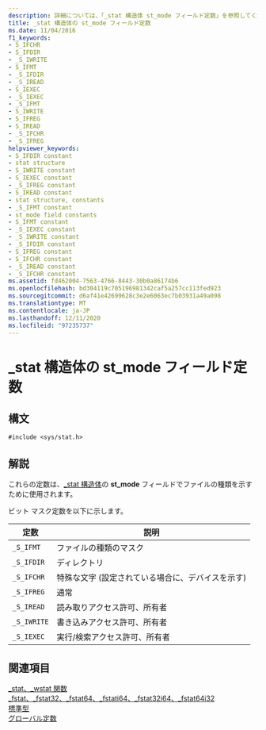 ```yaml
---
description: 詳細については、「_stat 構造体 st_mode フィールド定数」を参照してください。
title: _stat 構造体の st_mode フィールド定数
ms.date: 11/04/2016
f1_keywords:
- S_IFCHR
- S_IFDIR
- _S_IWRITE
- S_IFMT
- _S_IFDIR
- _S_IREAD
- S_IEXEC
- _S_IEXEC
- _S_IFMT
- S_IWRITE
- S_IFREG
- S_IREAD
- _S_IFCHR
- _S_IFREG
helpviewer_keywords:
- S_IFDIR constant
- stat structure
- S_IWRITE constant
- S_IEXEC constant
- _S_IFREG constant
- S_IREAD constant
- stat structure, constants
- _S_IFMT constant
- st_mode field constants
- S_IFMT constant
- _S_IEXEC constant
- _S_IWRITE constant
- _S_IFDIR constant
- S_IFREG constant
- S_IFCHR constant
- _S_IREAD constant
- _S_IFCHR constant
ms.assetid: fd462004-7563-4766-8443-30b0a86174b6
ms.openlocfilehash: bd304119c705196981342caf5a257cc113fed923
ms.sourcegitcommit: d6af41e42699628c3e2e6063ec7b03931a49a098
ms.translationtype: MT
ms.contentlocale: ja-JP
ms.lasthandoff: 12/11/2020
ms.locfileid: "97235737"
---
```

# <a name="_stat-structure-st_mode-field-constants"></a>_stat 構造体の st_mode フィールド定数

## <a name="syntax"></a>構文

```
#include <sys/stat.h>
```

## <a name="remarks"></a>解説

これらの定数は、[_stat 構造体](../c-runtime-library/standard-types.md)の **st_mode** フィールドでファイルの種類を示すために使用されます。

ビット マスク定数を以下に示します。

|定数|説明|
|--------------|-------------|
|`_S_IFMT`|ファイルの種類のマスク|
|`_S_IFDIR`|ディレクトリ|
|`_S_IFCHR`|特殊な文字 (設定されている場合に、デバイスを示す)|
|`_S_IFREG`|通常|
|`_S_IREAD`|読み取りアクセス許可、所有者|
|`_S_IWRITE`|書き込みアクセス許可、所有者|
|`_S_IEXEC`|実行/検索アクセス許可、所有者|

## <a name="see-also"></a>関連項目

[_stat、_wstat 関数](../c-runtime-library/reference/stat-functions.md)<br/>
[_fstat、_fstat32、_fstat64、_fstati64、_fstat32i64、_fstat64i32](../c-runtime-library/reference/fstat-fstat32-fstat64-fstati64-fstat32i64-fstat64i32.md)<br/>
[標準型](../c-runtime-library/standard-types.md)<br/>
[グローバル定数](../c-runtime-library/global-constants.md)
